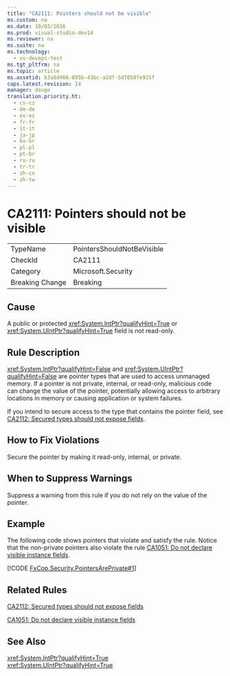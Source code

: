 ```yaml
---
title: "CA2111: Pointers should not be visible"
ms.custom: na
ms.date: 10/03/2016
ms.prod: visual-studio-dev14
ms.reviewer: na
ms.suite: na
ms.technology: 
  - vs-devops-test
ms.tgt_pltfrm: na
ms.topic: article
ms.assetid: b3a8d466-895b-43bc-a2df-5d7058fe915f
caps.latest.revision: 14
manager: douge
translation.priority.ht: 
  - cs-cz
  - de-de
  - es-es
  - fr-fr
  - it-it
  - ja-jp
  - ko-kr
  - pl-pl
  - pt-br
  - ru-ru
  - tr-tr
  - zh-cn
  - zh-tw
---
```

# CA2111: Pointers should not be visible
|||  
|-|-|  
|TypeName|PointersShouldNotBeVisible|  
|CheckId|CA2111|  
|Category|Microsoft.Security|  
|Breaking Change|Breaking|  
  
## Cause  
 A public or protected <xref:System.IntPtr?qualifyHint=True> or <xref:System.UIntPtr?qualifyHint=True> field is not read-only.  
  
## Rule Description  
 <xref:System.IntPtr?qualifyHint=False> and <xref:System.UIntPtr?qualifyHint=False> are pointer types that are used to access unmanaged memory. If a pointer is not private, internal, or read-only, malicious code can change the value of the pointer, potentially allowing access to arbitrary locations in memory or causing application or system failures.  
  
 If you intend to secure access to the type that contains the pointer field, see [CA2112: Secured types should not expose fields](../VS_IDE/CA2112--Secured-types-should-not-expose-fields.md).  
  
## How to Fix Violations  
 Secure the pointer by making it read-only, internal, or private.  
  
## When to Suppress Warnings  
 Suppress a warning from this rule if you do not rely on the value of the pointer.  
  
## Example  
 The following code shows pointers that violate and satisfy the rule. Notice that the non-private pointers also violate the rule [CA1051: Do not declare visible instance fields](../VS_IDE/CA1051--Do-not-declare-visible-instance-fields.md).  
  
 [!CODE [FxCop.Security.PointersArePrivate#1](../CodeSnippet/VS_Snippets_CodeAnalysis/FxCop.Security.PointersArePrivate#1)]  
  
## Related Rules  
 [CA2112: Secured types should not expose fields](../VS_IDE/CA2112--Secured-types-should-not-expose-fields.md)  
  
 [CA1051: Do not declare visible instance fields](../VS_IDE/CA1051--Do-not-declare-visible-instance-fields.md)  
  
## See Also  
 <xref:System.IntPtr?qualifyHint=True>   
 <xref:System.UIntPtr?qualifyHint=True>
